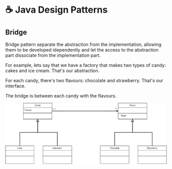 # ☕ Java Design Patterns

## Bridge

Bridge pattern separate the abstraction from the implementation, allowing them to be developed idependently and let the access to the abstraction part dissociate from the implementation part.

For example, lets say that we have a factory that makes two types of candy: cakes and ice cream. That's our abstraction.

For each candy, there's two flavours: chocolate and strawberry. That's our interface.

The bridge is between each candy with the flavours.

<img src="./resources/BridgeDiagram.png" width="800px" />

